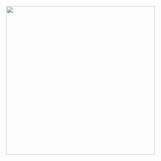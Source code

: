 <img align="center" width="400" src="https://github-readme-stats.vercel.app/api?username={xieburoucoco}&theme=transparent&include_all_commits=true&show_icons=true&hide_border=true" />
